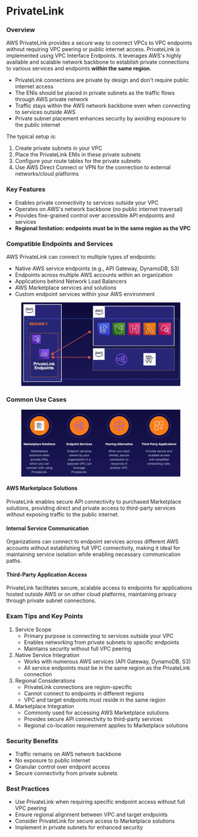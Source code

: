 # PrivateLink

### Overview

AWS PrivateLink provides a secure way to connect VPCs to VPC endpoints without requiring VPC peering or public internet access. PrivateLink is implemented using VPC Interface Endpoints. It leverages AWS's highly available and scalable network backbone to establish private connections to various services and endpoints **within the same region.**

* PrivateLink connections are private by design and don't require public internet access
* The ENIs should be placed in private subnets as the traffic flows through AWS private network
* Traffic stays within the AWS network backbone even when connecting to services outside AWS
* Private subnet placement enhances security by avoiding exposure to the public internet

The typical setup is:

1. Create private subnets in your VPC
2. Place the PrivateLink ENIs in these private subnets
3. Configure your route tables for the private subnets
4. Use AWS Direct Connect or VPN for the connection to external networks/cloud platforms

### Key Features

* Enables private connectivity to services outside your VPC
* Operates on AWS's network backbone (no public internet traversal)
* Provides fine-grained control over accessible API endpoints and services
* **Regional limitation: endpoints must be in the same region as the VPC**

### Compatible Endpoints and Services

AWS PrivateLink can connect to multiple types of endpoints:

* Native AWS service endpoints (e.g., API Gateway, DynamoDB, S3)
* Endpoints across multiple AWS accounts within an organization
* Applications behind Network Load Balancers
* AWS Marketplace services and solutions
* Custom endpoint services within your AWS environment

<figure><img src="../../../../.gitbook/assets/image (116).png" alt=""><figcaption></figcaption></figure>

### Common Use Cases

<figure><img src="../../../../.gitbook/assets/image (117).png" alt=""><figcaption></figcaption></figure>

#### AWS Marketplace Solutions

PrivateLink enables secure API connectivity to purchased Marketplace solutions, providing direct and private access to third-party services without exposing traffic to the public internet.

#### Internal Service Communication

Organizations can connect to endpoint services across different AWS accounts without establishing full VPC connectivity, making it ideal for maintaining service isolation while enabling necessary communication paths.

#### Third-Party Application Access

PrivateLink facilitates secure, scalable access to endpoints for applications hosted outside AWS or on other cloud platforms, maintaining privacy through private subnet connections.

### Exam Tips and Key Points

1. Service Scope
   * Primary purpose is connecting to services outside your VPC
   * Enables networking from private subnets to specific endpoints
   * Maintains security without full VPC peering
2. Native Service Integration
   * Works with numerous AWS services (API Gateway, DynamoDB, S3)
   * All service endpoints must be in the same region as the PrivateLink connection
3. Regional Considerations
   * PrivateLink connections are region-specific
   * Cannot connect to endpoints in different regions
   * VPC and target endpoints must reside in the same region
4. Marketplace Integration
   * Commonly used for accessing AWS Marketplace solutions
   * Provides secure API connectivity to third-party services
   * Regional co-location requirement applies to Marketplace solutions

### Security Benefits

* Traffic remains on AWS network backbone
* No exposure to public internet
* Granular control over endpoint access
* Secure connectivity from private subnets

### Best Practices

* Use PrivateLink when requiring specific endpoint access without full VPC peering
* Ensure regional alignment between VPC and target endpoints
* Consider PrivateLink for secure access to Marketplace solutions
* Implement in private subnets for enhanced security
